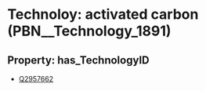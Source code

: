 # Technoloy: __activated carbon__ (PBN__Technology_1891)

## Property: has_TechnologyID

* [Q2957662](Q2957662)

